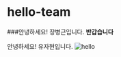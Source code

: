 # hello-team

###안녕하세요! 장병근입니다. 
**반갑습니다**



안녕하세요! 유자현입니다.
<img src="https://c1.staticflickr.com/1/927/43073772131_9123677185_o.jpg" alt="hello"></img>